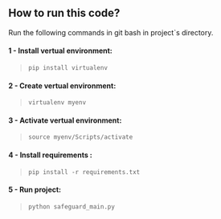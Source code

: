 ## How to run this code?
Run the following commands in git bash in project`s directory.
#### 1 - Install vertual environment:
> `pip install virtualenv`

#### 2 - Create vertual environment:
> `virtualenv myenv`

#### 3 - Activate vertual environment:
> `source myenv/Scripts/activate`

#### 4 - Install  requirements :
>`pip install -r requirements.txt`

#### 5 - Run project:
> `python safeguard_main.py`
